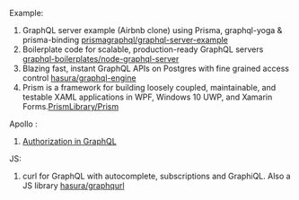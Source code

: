 Example:
1. GraphQL server example (Airbnb clone) using Prisma, graphql-yoga & prisma-binding [prismagraphql/graphql-server-example](https://github.com/prismagraphql/graphql-server-example)
2. Boilerplate code for scalable, production-ready GraphQL servers [graphql-boilerplates/node-graphql-server](https://github.com/graphql-boilerplates/node-graphql-server)
3. Blazing fast, instant GraphQL APIs on Postgres with fine grained access control [hasura/graphql-engine](https://github.com/hasura/graphql-engine)
4. Prism is a framework for building loosely coupled, maintainable, and testable XAML applications in WPF, Windows 10 UWP, and Xamarin Forms.[PrismLibrary/Prism](https://github.com/PrismLibrary/Prism)

Apollo :
1. [Authorization in GraphQL](https://blog.apollographql.com/authorization-in-graphql-452b1c402a9)

JS:
1. curl for GraphQL with autocomplete, subscriptions and GraphiQL. Also a JS library [hasura/graphqurl](https://github.com/hasura/graphqurl)
